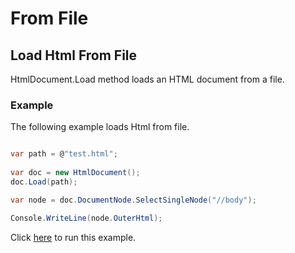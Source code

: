 # From File

## Load Html From File

HtmlDocument.Load method loads an HTML document from a file.

### Example

The following example loads Html from file.

```csharp {:gist="118d4dd3f8fbf12926947603da392fb4"}

var path = @"test.html";
		
var doc = new HtmlDocument();
doc.Load(path);

var node = doc.DocumentNode.SelectSingleNode("//body");

Console.WriteLine(node.OuterHtml);	

```

Click [here](https://dotnetfiddle.net/EsvZyg) to run this example.
